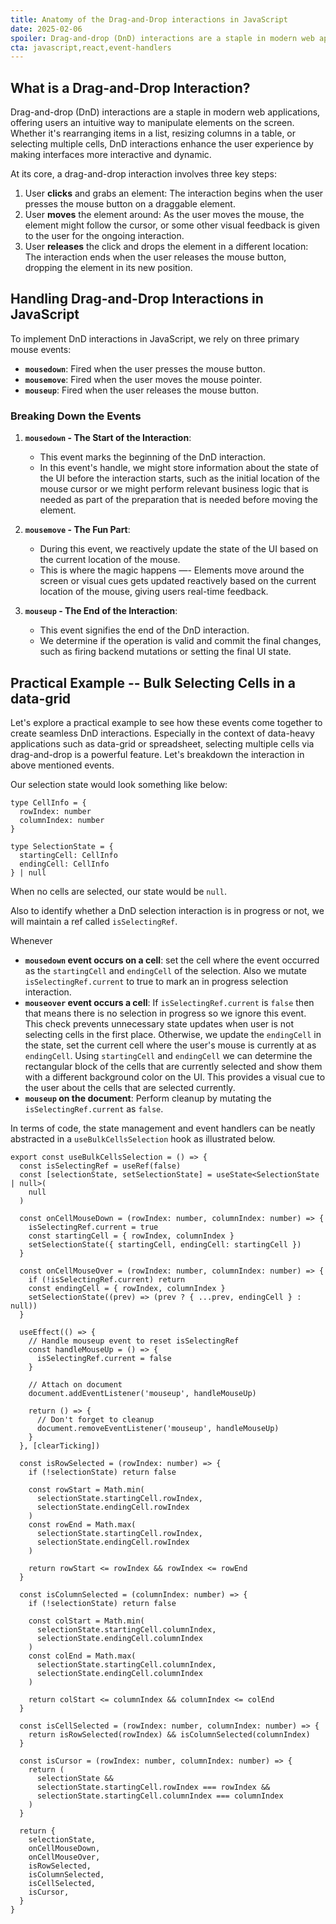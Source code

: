 ```yaml
---
title: Anatomy of the Drag-and-Drop interactions in JavaScript
date: 2025-02-06
spoiler: Drag-and-drop (DnD) interactions are a staple in modern web applications, offering users an intuitive way to manipulate elements on the screen. In this blog, we'll dive deep into the anatomy of DnD interactions, explore how to build them in React using nothing but the mouse events from the scratch.
cta: javascript,react,event-handlers
---
```


## What is a Drag-and-Drop Interaction?

Drag-and-drop (DnD) interactions are a staple in modern web applications, offering users an intuitive way to manipulate elements on the screen. Whether it's rearranging items in a list, resizing columns in a table, or selecting multiple cells, DnD interactions enhance the user experience by making interfaces more interactive and dynamic.

At its core, a drag-and-drop interaction involves three key steps:

1. User **clicks** and grabs an element: The interaction begins when the user presses the mouse button on a draggable element.
2. User **moves** the element around: As the user moves the mouse, the element might follow the cursor, or some other visual feedback is given to the user for the ongoing interaction.
3. User **releases** the click and drops the element in a different location: The interaction ends when the user releases the mouse button, dropping the element in its new position.

## Handling Drag-and-Drop Interactions in JavaScript

To implement DnD interactions in JavaScript, we rely on three primary mouse events:

- **`mousedown`**: Fired when the user presses the mouse button.
- **`mousemove`**: Fired when the user moves the mouse pointer.
- **`mouseup`**: Fired when the user releases the mouse button.

### Breaking Down the Events

1. **`mousedown` - The Start of the Interaction**:

   - This event marks the beginning of the DnD interaction.
   - In this event's handle, we might store information about the state of the UI before the interaction starts, such as the initial location of the mouse cursor or we might perform relevant business logic that is needed as part of the preparation that is needed before moving the element.

2. **`mousemove` - The Fun Part**:

   - During this event, we reactively update the state of the UI based on the current location of the mouse.
   - This is where the magic happens —- Elements move around the screen or visual cues gets updated reactively based on the current location of the mouse, giving users real-time feedback.

3. **`mouseup` - The End of the Interaction**:
   - This event signifies the end of the DnD interaction.
   - We determine if the operation is valid and commit the final changes, such as firing backend mutations or setting the final UI state.

## Practical Example -- Bulk Selecting Cells in a data-grid

Let's explore a practical example to see how these events come together to create seamless DnD interactions. Especially in the context of data-heavy applications such as data-grid or spreadsheet, selecting multiple cells via drag-and-drop is a powerful feature. Let's breakdown the interaction in above mentioned events.

Our selection state would look something like below:

```tsx
type CellInfo = {
  rowIndex: number
  columnIndex: number
}

type SelectionState = {
  startingCell: CellInfo
  endingCell: CellInfo
} | null
```

When no cells are selected, our state would be `null`.

Also to identify whether a DnD selection interaction is in progress or not, we will maintain a ref called `isSelectingRef`.

Whenever

- **`mousedown` event occurs on a cell**: set the cell where the event occurred as the `startingCell` and `endingCell` of the selection. Also we mutate `isSelectingRef.current` to true to mark an in progress selection interaction.
- **`mouseover` event occurs a cell**: If `isSelectingRef.current` is `false` then that means there is no selection in progress so we ignore this event. This check prevents unnecessary state updates when user is not selecting cells in the first place. Otherwise, we update the `endingCell` in the state, set the current cell where the user's mouse is currently at as `endingCell`. Using `startingCell` and `endingCell` we can determine the rectangular block of the cells that are currently selected and show them with a different background color on the UI. This provides a visual cue to the user about the cells that are selected currently.
- **`mouseup` on the document**: Perform cleanup by mutating the `isSelectingRef.current` as `false`.

In terms of code, the state management and event handlers can be neatly abstracted in a `useBulkCellsSelection` hook as illustrated below.

```tsx
export const useBulkCellsSelection = () => {
  const isSelectingRef = useRef(false)
  const [selectionState, setSelectionState] = useState<SelectionState | null>(
    null
  )

  const onCellMouseDown = (rowIndex: number, columnIndex: number) => {
    isSelectingRef.current = true
    const startingCell = { rowIndex, columnIndex }
    setSelectionState({ startingCell, endingCell: startingCell })
  }

  const onCellMouseOver = (rowIndex: number, columnIndex: number) => {
    if (!isSelectingRef.current) return
    const endingCell = { rowIndex, columnIndex }
    setSelectionState((prev) => (prev ? { ...prev, endingCell } : null))
  }

  useEffect(() => {
    // Handle mouseup event to reset isSelectingRef
    const handleMouseUp = () => {
      isSelectingRef.current = false
    }

    // Attach on document
    document.addEventListener('mouseup', handleMouseUp)

    return () => {
      // Don't forget to cleanup
      document.removeEventListener('mouseup', handleMouseUp)
    }
  }, [clearTicking])

  const isRowSelected = (rowIndex: number) => {
    if (!selectionState) return false

    const rowStart = Math.min(
      selectionState.startingCell.rowIndex,
      selectionState.endingCell.rowIndex
    )
    const rowEnd = Math.max(
      selectionState.startingCell.rowIndex,
      selectionState.endingCell.rowIndex
    )

    return rowStart <= rowIndex && rowIndex <= rowEnd
  }

  const isColumnSelected = (columnIndex: number) => {
    if (!selectionState) return false

    const colStart = Math.min(
      selectionState.startingCell.columnIndex,
      selectionState.endingCell.columnIndex
    )
    const colEnd = Math.max(
      selectionState.startingCell.columnIndex,
      selectionState.endingCell.columnIndex
    )

    return colStart <= columnIndex && columnIndex <= colEnd
  }

  const isCellSelected = (rowIndex: number, columnIndex: number) => {
    return isRowSelected(rowIndex) && isColumnSelected(columnIndex)
  }

  const isCursor = (rowIndex: number, columnIndex: number) => {
    return (
      selectionState &&
      selectionState.startingCell.rowIndex === rowIndex &&
      selectionState.startingCell.columnIndex === columnIndex
    )
  }

  return {
    selectionState,
    onCellMouseDown,
    onCellMouseOver,
    isRowSelected,
    isColumnSelected,
    isCellSelected,
    isCursor,
  }
}
```
